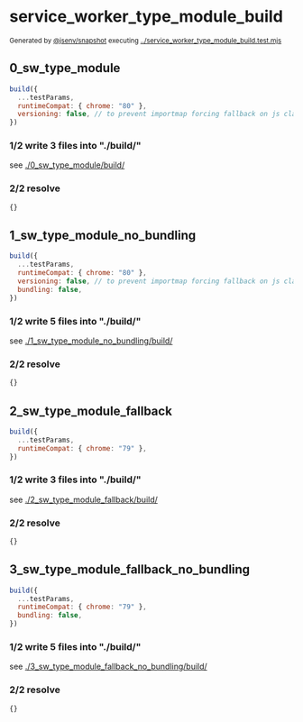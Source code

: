 # service_worker_type_module_build

<sub>
  Generated by <a href="https://github.com/jsenv/core/tree/main/packages/independent/snapshot">@jsenv/snapshot</a> executing <a href="../service_worker_type_module_build.test.mjs">../service_worker_type_module_build.test.mjs</a>
</sub>

## 0_sw_type_module

```js
build({
  ...testParams,
  runtimeCompat: { chrome: "80" },
  versioning: false, // to prevent importmap forcing fallback on js classic
})
```

### 1/2 write 3 files into "./build/"

see [./0_sw_type_module/build/](./0_sw_type_module/build/)

### 2/2 resolve

```js
{}
```

## 1_sw_type_module_no_bundling

```js
build({
  ...testParams,
  runtimeCompat: { chrome: "80" },
  versioning: false, // to prevent importmap forcing fallback on js classic
  bundling: false,
})
```

### 1/2 write 5 files into "./build/"

see [./1_sw_type_module_no_bundling/build/](./1_sw_type_module_no_bundling/build/)

### 2/2 resolve

```js
{}
```

## 2_sw_type_module_fallback

```js
build({
  ...testParams,
  runtimeCompat: { chrome: "79" },
})
```

### 1/2 write 3 files into "./build/"

see [./2_sw_type_module_fallback/build/](./2_sw_type_module_fallback/build/)

### 2/2 resolve

```js
{}
```

## 3_sw_type_module_fallback_no_bundling

```js
build({
  ...testParams,
  runtimeCompat: { chrome: "79" },
  bundling: false,
})
```

### 1/2 write 5 files into "./build/"

see [./3_sw_type_module_fallback_no_bundling/build/](./3_sw_type_module_fallback_no_bundling/build/)

### 2/2 resolve

```js
{}
```